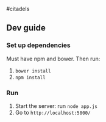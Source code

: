 #citadels

## Dev guide
### Set up dependencies
Must have npm and bower. Then run:  <br>
1. `bower install` <br>
2. `npm install` <br>

### Run
1. Start the server: run `node app.js`
2. Go to `http://localhost:5000/`